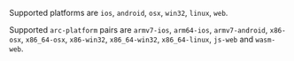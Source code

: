 Supported platforms are `ios`, `android`, `osx`, `win32`, `linux`, `web`.

Supported `arc-platform` pairs are `armv7-ios`, `arm64-ios`, `armv7-android`, `x86-osx`, `x86_64-osx`, `x86-win32`, `x86_64-win32`, `x86_64-linux`, `js-web` and `wasm-web`.
